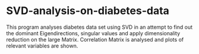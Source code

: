 # SVD-analysis-on-diabetes-data
This program analyses diabetes data set using SVD in an attempt to find out the dominant Eigendirections, singular values and apply dimensionality reduction on the large Matrix. Correlation Matrix is analysed and plots of relevant variables are shown. 
